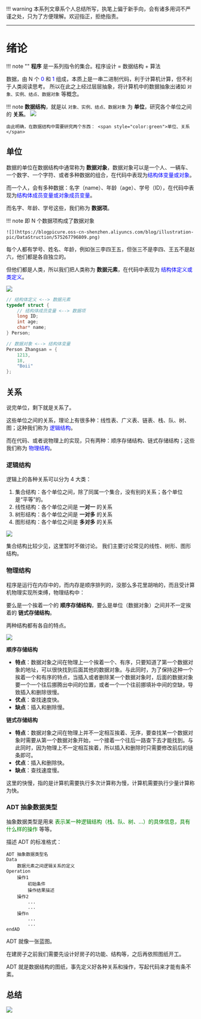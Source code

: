 
!!! warning
    本系列文章系个人总结所写，执笔上偏于新手向，会有诸多用词不严谨之处，只为了方便理解。欢迎指正，拒绝指责。

---
# 绪论

!!! note ""
    **程序** 是一系列指令的集合。程序设计 = 数据结构 + 算法

数据，由 N 个 <span style="color:blue">0</span> 和 <span style="color:blue">1</span> 组成，本质上是一串二进制代码，利于计算机计算，但不利于人类阅读思考。
所以在此之上经过层层抽象，将计算机中的数据抽象出诸如 `对象、实例、结点、数据对象` 等概念。

!!! note
    **数据结构**，就是以 `对象、实例、结点、数据对象` 为 **单位**，研究各个单位之间的 **关系**。 
    ![](https://blogpicure.oss-cn-shenzhen.aliyuncs.com/blog/illustration-pic/DataStruction/4177948790941.png)
    
    由此明确，在数据结构中需要研究两个东西： <span style="color:green">单位、关系</span>


## 单位
数据的单位在数据结构中通常称为 **数据对象**，数据对象可以是一个人、一辆车、一个数字、一个字符、或者多种数据的组合，在代码中表现为<span style="color:blue">结构体变量或对象</span>。

而一个人，会有多种数据：名字（name）、年龄（age）、学号（ID），在代码中表现为<span style="color:blue">结构体成员变量或对象成员变量</span>。

而名字、年龄、学号这些，我们称为 **数据项**。

!!! note
    即 N 个数据项构成了数据对象

    ![](https://blogpicure.oss-cn-shenzhen.aliyuncs.com/blog/illustration-pic/DataStruction/575267796809.png)

每个人都有学号、姓名、年龄，例如张三李四王五，但张三不是李四、王五不是赵六，他们都是各自独立的。

但他们都是人类，所以我们把人类称为 **数据元素**，在代码中表现为 <span style="color:blue">结构体定义或类定义</span>。

![](https://blogpicure.oss-cn-shenzhen.aliyuncs.com/blog/illustration-pic/DataStruction/3421217982465.png)


```c
// 结构体定义 <--> 数据元素
typedef struct {
    // 结构体成员变量 <--> 数据项
    long ID;
    int age;
    char* name;
} Person;

// 数据对象 <--> 结构体变量
Person Zhangsan = {
    1213, 
    18, 
    "Boii"
};
```

## 关系

说完单位，剩下就是关系了。

这些单位之间的关系，理论上有很多种：线性表、广义表、链表、栈、队、树、图；这种我们称为 <span style="color:blue">逻辑结构</span>。

而在代码、或者说物理上的实现，只有两种：顺序存储结构、链式存储结构；这些我们称为 <span style="color:blue">物理结构</span>。

### 逻辑结构

逻辑上的各种关系可以分为 4 大类：

1. 集合结构：各个单位之间，除了同属一个集合，没有别的关系；各个单位是“平等”的。
2. 线性结构：各个单位之间是 **一对一** 的关系
3. 树形结构：各个单位之间是 **一对多** 的关系
4. 图形结构：各个单位之间是 **多对多** 的关系


![](https://blogpicure.oss-cn-shenzhen.aliyuncs.com/blog/illustration-pic/DataStruction/3222300666995.png)

集合结构比较少见，这里暂时不做讨论。
我们主要讨论常见的线性、树形、图形结构。


### 物理结构

程序是运行在内存中的，而内存是顺序排列的，没那么多花里胡哨的，而且受计算机物理实现所束缚，物理结构中：

要么是一个挨着一个的 **顺序存储结构**，要么是单位（数据对象）之间并不一定挨着的 **链式存储结构**。

两种结构都有各自的特点。

![](https://blogpicure.oss-cn-shenzhen.aliyuncs.com/blog/illustration-pic/DataStruction/4827351761135.png)

**顺序存储结构**
 - **特点**：数据对象之间在物理上一个挨着一个、有序，只要知道了第一个数据对象的地址，可以很快找到后面其他的数据对象。与此同时，为了保持这种一个挨着一个和有序的特点，当插入或者删除某一个数据对象时，后面的数据对象要一个一个往后挪腾出中间的位置，或者一个一个往前挪填补中间的空缺，导致插入和删除很慢。
 - **优点**：查找速度快。
 - **缺点**：插入和删除慢。


**链式存储结构**
- **特点**：数据对象之间在物理上并不一定相互挨着、无序，要查找某一个数据对象时需要从第一个数据对象开始，一个接着一个往后一路查下去才能找到。与此同时，因为物理上不一定相互挨着，所以插入和删除时只需要修改前后的链条即可。
- **优点**：插入和删除快。
- **缺点**：查找速度慢。

这里的快慢，指的是计算机需要执行多次计算称为慢，计算机需要执行少量计算称为快。


### ADT 抽象数据类型
抽象数据类型是用来 <span style="color:green">表示某一种逻辑结构（栈、队、树、...）的具体信息，具有什么样的操作</span> 等等。

描述 ADT 的标准格式：
```
ADT 抽象数据类型名
Data
    数据元素之间逻辑关系的定义
Operation
    操作1
        初始条件
        操作结果描述
    操作2
        ...
        ...
    操作n
        ...
        ...
endAD
```

ADT 就像一张蓝图。

在建房子之前我们需要先设计好房子的功能、结构等，之后再依照图纸开工。

ADT 就是数据结构的图纸，事先定义好各种关系和操作，写起代码来才能有条不紊。

## 总结

![](https://blogpicure.oss-cn-shenzhen.aliyuncs.com/blog/illustration-pic/DataStruction/数据结构.png)